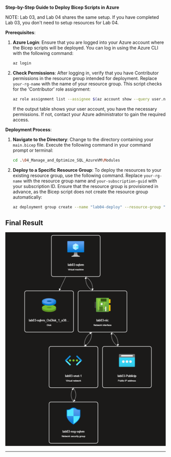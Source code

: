 **Step-by-Step Guide to Deploy Bicep Scripts in Azure**

NOTE: Lab 03, and Lab 04 shares the same setup. If you have completed Lab 03, you don't need to setup resources for Lab 04. 

**Prerequisites**:
1. **Azure Login**:
   Ensure that you are logged into your Azure account where the Bicep scripts will be deployed. You can log in using the Azure CLI with the following command:
   ```bash
   az login
   ```

2. **Check Permissions**:
   After logging in, verify that you have Contributor permissions in the resource group intended for deployment. Replace `your-rg-name` with the name of your resource group. This script checks for the 'Contributor' role assignment:
   ```bash
   az role assignment list --assignee $(az account show --query user.name -o tsv) --resource-group "your-rg-name" --query "[?roleDefinitionName=='Contributor']" -o table
   ```
   If the output table shows your user account, you have the necessary permissions. If not, contact your Azure administrator to gain the required access.

**Deployment Process**:
1. **Navigate to the Directory**:
   Change to the directory containing your `main.bicep` file. Execute the following command in your command prompt or terminal:
   ```bash
   cd .\04_Manage_and_Optimize_SQL_AzureVM\Modules
   ```

2. **Deploy to a Specific Resource Group**:
   To deploy the resources to your existing resource group, use the following command. Replace `your-rg-name` with the resource group name and `your-subscription-guid` with your subscription ID. Ensure that the resource group is provisioned in advance, as the Bicep script does not create the resource group automatically:
   ```bash
   az deployment group create --name "lab04-deploy" --resource-group "your-rg-name" --template-file main.bicep --parameters .\params.bicepparam --subscription "your-subscription-guid"
   ```

## Final Result

![Lab03](./Lab03.png)

---